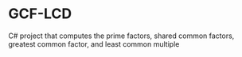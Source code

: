 # GCF-LCD
C# project that computes the prime factors, shared common factors, greatest common factor, and least common multiple
